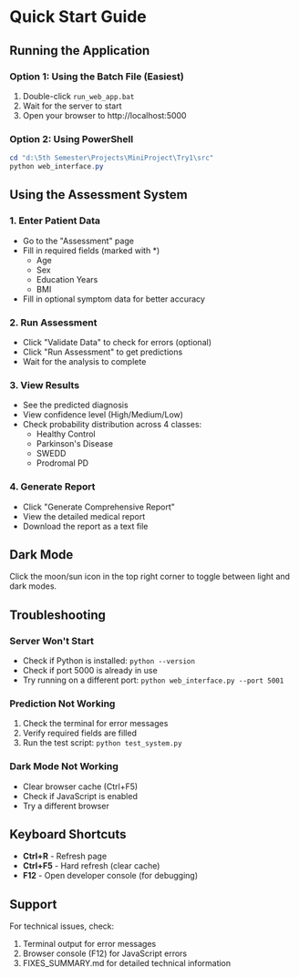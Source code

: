 # Quick Start Guide

## Running the Application

### Option 1: Using the Batch File (Easiest)
1. Double-click `run_web_app.bat`
2. Wait for the server to start
3. Open your browser to http://localhost:5000

### Option 2: Using PowerShell
```powershell
cd "d:\5th Semester\Projects\MiniProject\Try1\src"
python web_interface.py
```

## Using the Assessment System

### 1. Enter Patient Data
- Go to the "Assessment" page
- Fill in required fields (marked with *)
  - Age
  - Sex
  - Education Years
  - BMI
- Fill in optional symptom data for better accuracy

### 2. Run Assessment
- Click "Validate Data" to check for errors (optional)
- Click "Run Assessment" to get predictions
- Wait for the analysis to complete

### 3. View Results
- See the predicted diagnosis
- View confidence level (High/Medium/Low)
- Check probability distribution across 4 classes:
  - Healthy Control
  - Parkinson's Disease
  - SWEDD
  - Prodromal PD

### 4. Generate Report
- Click "Generate Comprehensive Report"
- View the detailed medical report
- Download the report as a text file

## Dark Mode

Click the moon/sun icon in the top right corner to toggle between light and dark modes.

## Troubleshooting

### Server Won't Start
- Check if Python is installed: `python --version`
- Check if port 5000 is already in use
- Try running on a different port: `python web_interface.py --port 5001`

### Prediction Not Working
1. Check the terminal for error messages
2. Verify required fields are filled
3. Run the test script: `python test_system.py`

### Dark Mode Not Working
- Clear browser cache (Ctrl+F5)
- Check if JavaScript is enabled
- Try a different browser

## Keyboard Shortcuts

- **Ctrl+R** - Refresh page
- **Ctrl+F5** - Hard refresh (clear cache)
- **F12** - Open developer console (for debugging)

## Support

For technical issues, check:
1. Terminal output for error messages
2. Browser console (F12) for JavaScript errors
3. FIXES_SUMMARY.md for detailed technical information
